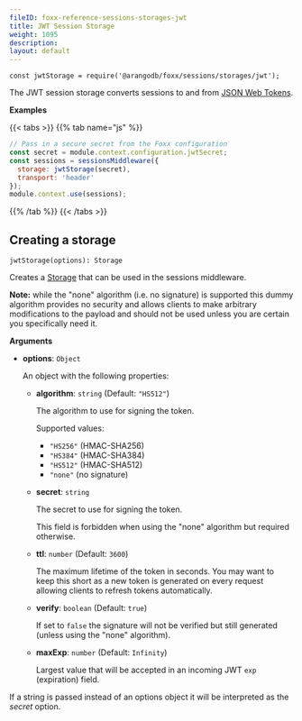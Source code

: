 ```yaml
---
fileID: foxx-reference-sessions-storages-jwt
title: JWT Session Storage
weight: 1095
description: 
layout: default
---
```

`const jwtStorage = require('@arangodb/foxx/sessions/storages/jwt');`

The JWT session storage converts sessions to and from
[JSON Web Tokens](https://jwt.io/).

**Examples**

{{< tabs >}}
{{% tab name="js" %}}
```js
// Pass in a secure secret from the Foxx configuration
const secret = module.context.configuration.jwtSecret;
const sessions = sessionsMiddleware({
  storage: jwtStorage(secret),
  transport: 'header'
});
module.context.use(sessions);
```
{{% /tab %}}
{{< /tabs >}}

## Creating a storage

`jwtStorage(options): Storage`

Creates a [Storage]() that can be used in the sessions middleware.

**Note:** while the "none" algorithm (i.e. no signature) is supported this
dummy algorithm provides no security and allows clients to make arbitrary
modifications to the payload and should not be used unless you are certain
you specifically need it.

**Arguments**

* **options**: `Object`

  An object with the following properties:

  * **algorithm**: `string` (Default: `"HS512"`)

    The algorithm to use for signing the token.

    Supported values:

    * `"HS256"` (HMAC-SHA256)
    * `"HS384"` (HMAC-SHA384)
    * `"HS512"` (HMAC-SHA512)
    * `"none"` (no signature)

  * **secret**: `string`

    The secret to use for signing the token.

    This field is forbidden when using the "none" algorithm but required otherwise.

  * **ttl**: `number` (Default: `3600`)

    The maximum lifetime of the token in seconds. You may want to keep this
    short as a new token is generated on every request allowing clients to
    refresh tokens automatically.

  * **verify**: `boolean` (Default: `true`)

    If set to `false` the signature will not be verified but still generated
    (unless using the "none" algorithm).

  * **maxExp**: `number` (Default: `Infinity`)

    Largest value that will be accepted in an incoming JWT `exp` (expiration) field.

If a string is passed instead of an options object it will be interpreted
as the *secret* option.
